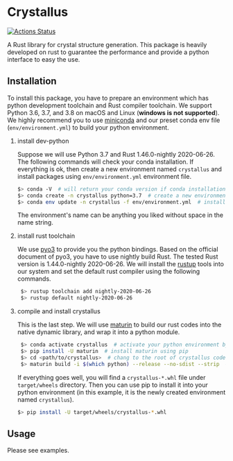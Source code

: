 # Crystallus

[![Actions Status](https://github.com/yoshida-lab/crystallus/workflows/tests/badge.svg)](https://github.com/yoshida-lab/crystallus/actions)

A Rust library for crystal structure generation.
This package is heavily developed on rust to guarantee the performance and provide a python interface to easy the use.

## Installation

To install this package, you have to prepare an environment which has python development toolchain and Rust compiler toolchain.
We support Python 3.6, 3.7, and 3.8 on macOS and Linux (**windows is not supported**).
We highly recommend you to use [miniconda](https://docs.conda.io/en/latest/miniconda.html) and our preset conda env file (`env/environment.yml`) to build your python environment.

1. install dev-python

   Suppose we will use Python 3.7 and Rust 1.46.0-nightly 2020-06-26.
   The following commands will check your conda installation. If everything is ok, then create a new environment named `crystallus` and install packages using `env/environment.yml` environment file.

   ```bash
   $> conda -V  # will return your conda version if conda installation is ok
   $> conda create -n crystallus python=3.7  # create a new environment with python3.7 and name it *crystallus*.
   $> conda env update -n crystallus -f env/environment.yml  # install packages which are listed in `environment.yml` file.
   ```

   The environment's name can be anything you liked without space in the name string.

2. install rust toolchain

   We use [pyo3](https://github.com/PyO3/pyo3) to provide you the python bindings.
   Based on the official document of pyo3, you have to use nightly build Rust. The tested Rust version is 1.44.0-nightly 2020-06-26.
   We will install the [rustup](https://www.rust-lang.org/tools/install) tools into our system and set the default rust compiler using the following commands.

   ```bash
    $> rustup toolchain add nightly-2020-06-26
    $> rustup default nightly-2020-06-26
   ```

3. compile and install crystallus

   This is the last step. We will use [maturin](https://github.com/PyO3/maturin) to build our rust codes into the native dynamic library, and wrap it into a python module.

   ```bash
    $> conda activate crystallus  # activate your python environment by name
    $> pip install -U maturin  # install maturin using pip
    $> cd <path/to/crystallus>  # chang to the root of crystallus codes
    $> maturin build -i $(which python) --release --no-sdist --strip  # build package
   ```

   If everything goes well, you will find a `crystallus-*.whl` file under `target/wheels` directory.
   Then you can use pip to install it into your python environment (in this example, it is the newly created environment named `crystallus`).

   ```bash
   $> pip install -U target/wheels/crystallus-*.whl
   ```

## Usage

Please see examples.
